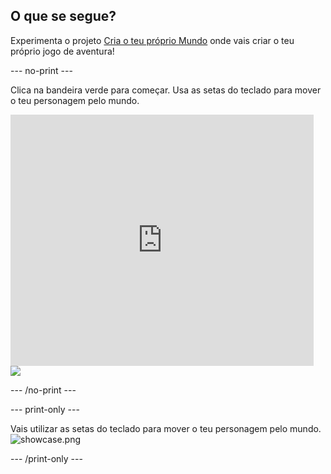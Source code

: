 ## O que se segue?

Experimenta o projeto [Cria o teu próprio Mundo](https://projects.raspberrypi.org/en/projects/create-your-own-world?utm_source=pathway&utm_medium=whatnext&utm_campaign=projects) onde vais criar o teu próprio jogo de aventura!

\--- no-print \---

Clica na bandeira verde para começar. Usa as setas do teclado para mover o teu personagem pelo mundo.

<div class="scratch-preview">
  <iframe allowtransparency="true" width="485" height="402" src="https://scratch.mit.edu/projects/embed/258757783/?autostart=false" frameborder="0" scrolling="no"></iframe>
  <img src="images/create-showcase.png">
</div>

\--- /no-print \---

\--- print-only \---

Vais utilizar as setas do teclado para mover o teu personagem pelo mundo. ![showcase.png](images/create-showcase.png)

\--- /print-only \---